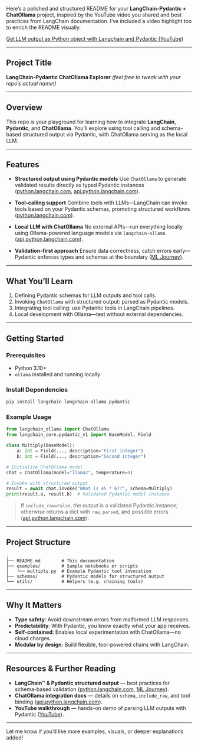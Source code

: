 Here’s a polished and structured README for your **LangChain-Pydantic + ChatOllama** project, inspired by the YouTube video you shared and best practices from LangChain documentation. I’ve included a video highlight too to enrich the README visually.

[Get LLM output as Python object with Langchain and Pydantic (YouTube)](https://www.youtube.com/watch?v=R0RwdOc338w&utm_source=chatgpt.com)

---

## Project Title

**LangChain-Pydantic ChatOllama Explorer**
*(feel free to tweak with your repo’s actual name!)*

---

## Overview

This repo is your playground for learning how to integrate **LangChain**, **Pydantic**, and **ChatOllama**. You'll explore using tool calling and schema-based structured output via Pydantic, with ChatOllama serving as the local LLM.

---

## Features

* **Structured output using Pydantic models**
  Use `ChatOllama` to generate validated results directly as typed Pydantic instances ([python.langchain.com][1], [api.python.langchain.com][2]).

* **Tool-calling support**
  Combine tools with LLMs—LangChain can invoke tools based on your Pydantic schemas, promoting structured workflows ([python.langchain.com][1]).

* **Local LLM with ChatOllama**
  No external APIs—run everything locally using Ollama-powered language models via `langchain-ollama` ([api.python.langchain.com][3]).

* **Validation-first approach**
  Ensure data correctness, catch errors early—Pydantic enforces types and schemas at the boundary ([ML Journey][4]).

---

## What You’ll Learn

1. Defining Pydantic schemas for LLM outputs and tool calls.
2. Invoking `ChatOllama` with structured output: parsed as Pydantic models.
3. Integrating tool calling: use Pydantic tools in LangChain pipelines.
4. Local development with Ollama—test without external dependencies.

---

## Getting Started

### Prerequisites

* Python 3.10+
* `ollama` installed and running locally

### Install Dependencies

```bash
pip install langchain langchain-ollama pydantic
```

### Example Usage

```python
from langchain_ollama import ChatOllama
from langchain_core.pydantic_v1 import BaseModel, Field

class Multiply(BaseModel):
    a: int = Field(..., description="First integer")
    b: int = Field(..., description="Second integer")

# Initialize ChatOllama model
chat = ChatOllama(model="llama2", temperature=0)

# Invoke with structured output
result = await chat.invoke("What is 45 * 67?", schema=Multiply)
print(result.a, result.b)  # Validated Pydantic model instance
```

> If `include_raw=False`, the output is a validated Pydantic instance; otherwise returns a dict with `raw`, `parsed`, and possible errors ([api.python.langchain.com][2]).

---

## Project Structure

```
.
├── README.md        # This documentation
├── examples/        # Sample notebooks or scripts
│   └── multiply.py  # Example Pydantic tool invocation
├── schemas/         # Pydantic models for structured output
└── utils/           # Helpers (e.g. chaining tools)
```

---

## Why It Matters

* **Type safety**: Avoid downstream errors from malformed LLM responses.
* **Predictability**: With Pydantic, you know exactly what your app receives.
* **Self-contained**: Enables local experimentation with ChatOllama—no cloud charges.
* **Modular by design**: Build flexible, tool-powered chains with LangChain.

---

## Resources & Further Reading

* **LangChain™ & Pydantic structured output** — best practices for schema-based validation ([python.langchain.com][5], [ML Journey][4]).
* **ChatOllama integration docs** — details on `schema`, `include_raw`, and tool binding ([api.python.langchain.com][2]).
* **YouTube walkthrough** — hands-on demo of parsing LLM outputs with Pydantic ([YouTube][6]).

---

Let me know if you’d like more examples, visuals, or deeper explanations added!

[1]: https://python.langchain.com/api_reference/ollama/chat_models/langchain_ollama.chat_models.ChatOllama.html?utm_source=chatgpt.com "ChatOllama — 🦜🔗 LangChain documentation"
[2]: https://api.python.langchain.com/en/latest/ollama/chat_models/langchain_ollama.chat_models.ChatOllama.html?utm_source=chatgpt.com "ChatOllama — 🦜🔗 LangChain documentation"
[3]: https://api.python.langchain.com/en/latest/chat_models/langchain_ollama.chat_models.ChatOllama.html?utm_source=chatgpt.com "langchain_ollama.chat_models.ChatOllama — 🦜🔗 LangChain 0.2.17"
[4]: https://mljourney.com/langchain-and-pydantic-type-safe-llm-workflows-made-easy/?utm_source=chatgpt.com "LangChain and Pydantic: Type-Safe LLM Workflows Made Easy - ML Journey"
[5]: https://python.langchain.com/docs/how_to/structured_output/?utm_source=chatgpt.com "How to return structured data from a model | 🦜️🔗 LangChain"
[6]: https://www.youtube.com/watch?v=R0RwdOc338w&utm_source=chatgpt.com "Get LLM output as Python object with Langchain and Pydantic | Hands-on tutorial - YouTube"
